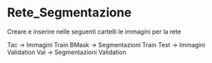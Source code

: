 # Rete_Segmentazione
Creare e inserire nelle seguenti cartelli le immagini per la rete

Tac -> Immagini Train
BMask -> Segmentazioni Train
Test -> Immagini Validation
Val -> Segmentazioni Validation
